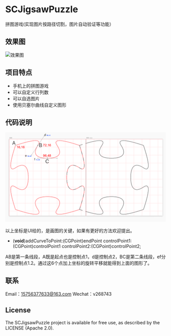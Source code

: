 # SCJigsawPuzzle
拼图游戏(实现图片按路径切割，图片自动验证等功能）

## 效果图

![效果图](Puzzle.gif)

## 项目特点

* 手机上的拼图游戏
* 可以自定义行列数
* 可以自选图片
* 使用贝塞尔曲线自定义图形



## 代码说明

![效果图](Piece.png)

以上坐标是UI给的，是画图的关键，如果有更好的方法欢迎提出。

- (**void**)addCurveToPoint:(CGPoint)endPoint controlPoint1:(CGPoint)controlPoint1 controlPoint2:(CGPoint)controlPoint2;

AB是第一条线段，A既是起点也是控制点1，d是控制点2，BC是第二条线段，ef分别是控制点1.2。通过这6个点加上坐标的旋转平移就能得到上面的图形了。

## 联系

Email：15756377633@163.com
Wechat：v268743

## License
The SCJigsawPuzzle project is available for free use, as described by the LICENSE (Apache 2.0).
